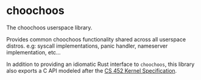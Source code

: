# choochoos

The choochoos userspace library.

Provides common choochoos functionality shared across all userspace distros. e.g: syscall implementations, panic handler, nameserver implementation, etc...

In addition to providing an idiomatic Rust interface to `choochoos`, this library also exports a C API modeled after the [CS 452 Kernel Specification](https://student.cs.uwaterloo.ca/~cs452/W20/assignments/kernel.html).
